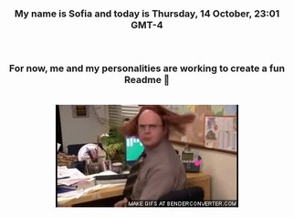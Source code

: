 


<div align="center">
<h3 >My name is Sofia and today is Thursday, 14 October, 23:01 GMT-4</h3><br>
<h3 >For now, me and my personalities are working to create a fun Readme 👋
</h3><br>
<img src='img/dwight.gif' alt='working...'/>
</div>
